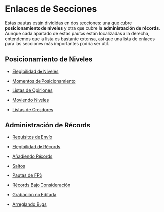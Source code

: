 <div class='panel fade js-scroll-anim' data-anim='fade'>

# Enlaces de Secciones

Estas pautas están divididas en dos secciones: una que cubre **posicionamiento de niveles** y otra que cubre la **administración de récords**. Aunque cada apartado de estas pautas están localizadas a la derecha, entendemos que la lista es bastante extensa, así que una lista de enlaces para las secciones más importantes podría ser útil.

## Posicionamiento de Niveles

- [Elegibilidad de Niveles](/guidelines/listplacements/#level-eligibility)

- [Momentos de Posicionamiento](/guidelines/listplacements/#timing)

- [Listas de Opiniones](/guidelines/listopinions)

- [Moviendo Niveles](/guidelines/listplacements/#movements)

- [Listas de Creadores](/guidelines/listplacements/#creators)

## Administración de Récords

- [Requisitos de Envío](/guidelines/records/#submissions)

- [Elegibilidad de Récords](/guidelines/eligibility)

- [Añadiendo Récords](/guidelines/records/#additions)

- [Saltos](/guidelines/eligibility/#skips)

- [Pautas de FPS](/guidelines/eligibility/#fps)

- [Récords Bajo Consideración](/guidelines/eligibility/#uc-records)

- [Grabación no Editada](/guidelines/rawfootage)

- [Arreglando Bugs](/guidelines/eligibility/#bugfixes)

- [Modos de Bajo Detalle](/guidelines/lowdetailmodes)

- [Récords Después de Actualizaciones de Niveles](/guidelines/levelupdates/#records-after-level-updates)

- [Eliminación Manual de Récords](/guidelines/records/#manual-record-removal)

- [Hacks Permitidos](/guidelines/miscellaneous/#allowed-hacks)

</div>